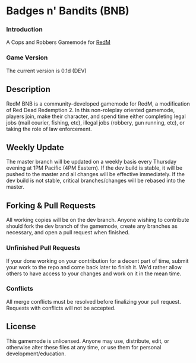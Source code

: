 # Badges n' Bandits (BNB)

### Introduction
A Cops and Robbers Gamemode for [RedM](https://redm.gg/)

### Game Version
The current version is 0.1d (DEV)

## Description
RedM BNB is a community-developed gamemode for RedM, a modification of Red Dead Redemption 2. In this non-roleplay oriented gamemode, players join, make their character, and spend time either completing legal jobs (mail courier, fishing, etc), illegal jobs (robbery, gun running, etc), or taking the role of law enforcement.

## Weekly Update
The master branch will be updated on a weekly basis every Thursday evening at 1PM Pacific (4PM Eastern).
If the dev build is stable, it will be pushed to the master and all changes will be effective immediately.
If the dev build is not stable, critical branches/changes will be rebased into the master.

## Forking & Pull Requests
All working copies will be on the dev branch. Anyone wishing to contribute should fork the dev branch of the gamemode, create any branches as necessary, and open a pull request when finished.

### Unfinished Pull Requests
If your done working on your contribution for a decent part of time, submit your work to the repo and come back later to finish it. We'd rather allow others to have access to your changes and work on it in the mean time.

### Conflicts
All merge conflicts must be resolved before finalizing your pull request.
Requests with conflicts will not be accepted.

## License
This gamemode is unlicensed. Anyone may use, distribute, edit, or otherwise alter these files at any time, or use them for personal development/education.
